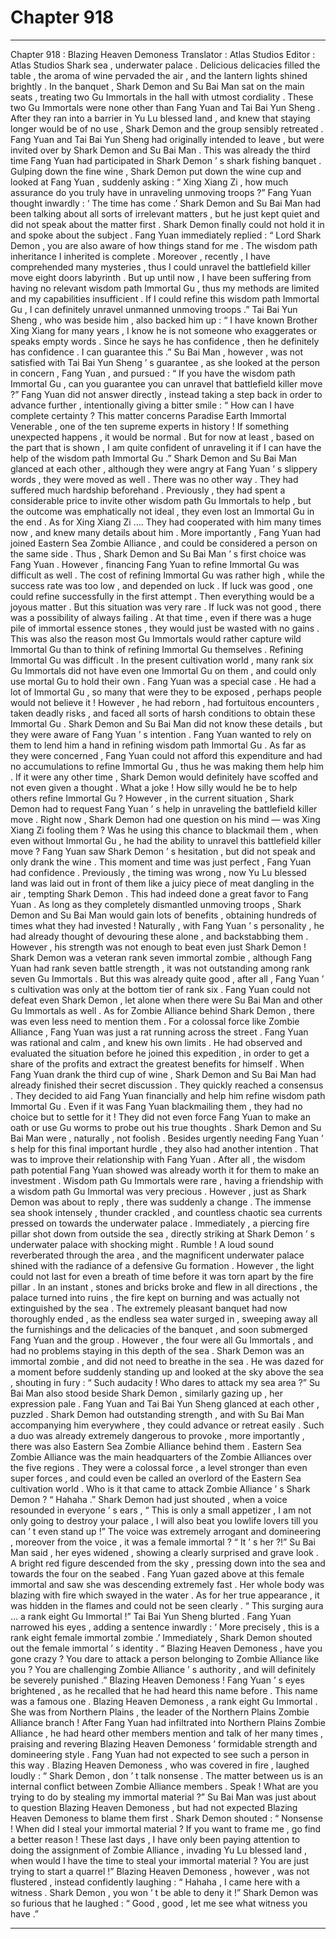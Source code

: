 
# Chapter 918


---

Chapter 918 : Blazing Heaven Demoness
Translator :
Atlas Studios
Editor :
Atlas Studios
Shark sea , underwater palace .
Delicious delicacies filled the table , the aroma of wine pervaded the air , and the lantern lights shined brightly .
In the banquet , Shark Demon and Su Bai Man sat on the main seats , treating two Gu Immortals in the hall with utmost cordiality .
These two Gu Immortals were none other than Fang Yuan and Tai Bai Yun Sheng .
After they ran into a barrier in Yu Lu blessed land , and knew that staying longer would be of no use , Shark Demon and the group sensibly retreated .
Fang Yuan and Tai Bai Yun Sheng had originally intended to leave , but were invited over by Shark Demon and Su Bai Man .
This was already the third time Fang Yuan had participated in Shark Demon ’ s shark fishing banquet .
Gulping down the fine wine , Shark Demon put down the wine cup and looked at Fang Yuan , suddenly asking : “ Xing Xiang Zi , how much assurance do you truly have in unraveling unmoving troops ?”
Fang Yuan thought inwardly : ‘ The time has come .’
Shark Demon and Su Bai Man had been talking about all sorts of irrelevant matters , but he just kept quiet and did not speak about the matter first . Shark Demon finally could not hold it in and spoke about the subject .
Fang Yuan immediately replied : “ Lord Shark Demon , you are also aware of how things stand for me . The wisdom path inheritance I inherited is complete . Moreover , recently , I have comprehended many mysteries , thus I could unravel the battlefield killer move eight doors labyrinth . But up until now , I have been suffering from having no relevant wisdom path Immortal Gu , thus my methods are limited and my capabilities insufficient . If I could refine this wisdom path Immortal Gu , I can definitely unravel unmanned unmoving troops .”
Tai Bai Yun Sheng , who was beside him , also backed him up : “ I have known Brother Xing Xiang for many years , I know he is not someone who exaggerates or speaks empty words . Since he says he has confidence , then he definitely has confidence . I can guarantee this .”
Su Bai Man , however , was not satisfied with Tai Bai Yun Sheng ’ s guarantee , as she looked at the person in concern , Fang Yuan , and pursued : “ If you have the wisdom path Immortal Gu , can you guarantee you can unravel that battlefield killer move ?”
Fang Yuan did not answer directly , instead taking a step back in order to advance further , intentionally giving a bitter smile : “ How can I have complete certainty ? This matter concerns Paradise Earth Immortal Venerable , one of the ten supreme experts in history ! If something unexpected happens , it would be normal . But for now at least , based on the part that is shown , I am quite confident of unraveling it if I can have the help of the wisdom path Immortal Gu .”
Shark Demon and Su Bai Man glanced at each other , although they were angry at Fang Yuan ’ s slippery words , they were moved as well .
There was no other way .
They had suffered much hardship beforehand .
Previously , they had spent a considerable price to invite other wisdom path Gu Immortals to help , but the outcome was emphatically not ideal , they even lost an Immortal Gu in the end .
As for Xing Xiang Zi ….
They had cooperated with him many times now , and knew many details about him . More importantly , Fang Yuan had joined Eastern Sea Zombie Alliance , and could be considered a person on the same side .
Thus , Shark Demon and Su Bai Man ’ s first choice was Fang Yuan .
However , financing Fang Yuan to refine Immortal Gu was difficult as well .
The cost of refining Immortal Gu was rather high , while the success rate was too low , and depended on luck .
If luck was good , one could refine successfully in the first attempt . Then everything would be a joyous matter . But this situation was very rare .
If luck was not good , there was a possibility of always failing . At that time , even if there was a huge pile of immortal essence stones , they would just be wasted with no gains .
This was also the reason most Gu Immortals would rather capture wild Immortal Gu than to think of refining Immortal Gu themselves .
Refining Immortal Gu was difficult .
In the present cultivation world , many rank six Gu Immortals did not have even one Immortal Gu on them , and could only use mortal Gu to hold their own .
Fang Yuan was a special case . He had a lot of Immortal Gu , so many that were they to be exposed , perhaps people would not believe it !
However , he had reborn , had fortuitous encounters , taken deadly risks , and faced all sorts of harsh conditions to obtain these Immortal Gu .
Shark Demon and Su Bai Man did not know these details , but they were aware of Fang Yuan ’ s intention .
Fang Yuan wanted to rely on them to lend him a hand in refining wisdom path Immortal Gu .
As far as they were concerned , Fang Yuan could not afford this expenditure and had no accumulations to refine Immortal Gu , thus he was making them help him .
If it were any other time , Shark Demon would definitely have scoffed and not even given a thought .
What a joke !
How silly would he be to help others refine Immortal Gu ?
However , in the current situation , Shark Demon had to request Fang Yuan ’ s help in unraveling the battlefield killer move .
Right now , Shark Demon had one question on his mind — was Xing Xiang Zi fooling them ? Was he using this chance to blackmail them , when even without Immortal Gu , he had the ability to unravel this battlefield killer move ?
Fang Yuan saw Shark Demon ’ s hesitation , but did not speak and only drank the wine .
This moment and time was just perfect , Fang Yuan had confidence .
Previously , the timing was wrong , now Yu Lu blessed land was laid out in front of them like a juicy piece of meat dangling in the air , tempting Shark Demon . This had indeed done a great favor to Fang Yuan .
As long as they completely dismantled unmoving troops , Shark Demon and Su Bai Man would gain lots of benefits , obtaining hundreds of times what they had invested !
Naturally , with Fang Yuan ’ s personality , he had already thought of devouring these alone , and backstabbing them .
However , his strength was not enough to beat even just Shark Demon !
Shark Demon was a veteran rank seven immortal zombie , although Fang Yuan had rank seven battle strength , it was not outstanding among rank seven Gu Immortals .
But this was already quite good , after all , Fang Yuan ’ s cultivation was only at the bottom tier of rank six .
Fang Yuan could not defeat even Shark Demon , let alone when there were Su Bai Man and other Gu Immortals as well . As for Zombie Alliance behind Shark Demon , there was even less need to mention them .
For a colossal force like Zombie Alliance , Fang Yuan was just a rat running across the street .
Fang Yuan was rational and calm , and knew his own limits . He had observed and evaluated the situation before he joined this expedition , in order to get a share of the profits and extract the greatest benefits for himself .
When Fang Yuan drank the third cup of wine , Shark Demon and Su Bai Man had already finished their secret discussion .
They quickly reached a consensus .
They decided to aid Fang Yuan financially and help him refine wisdom path Immortal Gu .
Even if it was Fang Yuan blackmailing them , they had no choice but to settle for it !
They did not even force Fang Yuan to make an oath or use Gu worms to probe out his true thoughts .
Shark Demon and Su Bai Man were , naturally , not foolish .
Besides urgently needing Fang Yuan ’ s help for this final important hurdle , they also had another intention .
That was to improve their relationship with Fang Yuan .
After all , the wisdom path potential Fang Yuan showed was already worth it for them to make an investment .
Wisdom path Gu Immortals were rare , having a friendship with a wisdom path Gu Immortal was very precious .
However , just as Shark Demon was about to reply , there was suddenly a change .
The immense sea shook intensely , thunder crackled , and countless chaotic sea currents pressed on towards the underwater palace .
Immediately , a piercing fire pillar shot down from outside the sea , directly striking at Shark Demon ’ s underwater palace with shocking might .
Rumble !
A loud sound reverberated through the area , and the magnificent underwater palace shined with the radiance of a defensive Gu formation .
However , the light could not last for even a breath of time before it was torn apart by the fire pillar .
In an instant , stones and bricks broke and flew in all directions , the palace turned into ruins , the fire kept on burning and was actually not extinguished by the sea .
The extremely pleasant banquet had now thoroughly ended , as the endless sea water surged in , sweeping away all the furnishings and the delicacies of the banquet , and soon submerged Fang Yuan and the group .
However , the four were all Gu Immortals , and had no problems staying in this depth of the sea .
Shark Demon was an immortal zombie , and did not need to breathe in the sea .
He was dazed for a moment before suddenly standing up and looked at the sky above the sea , shouting in fury : “ Such audacity ! Who dares to attack my sea area ?”
Su Bai Man also stood beside Shark Demon , similarly gazing up , her expression pale .
Fang Yuan and Tai Bai Yun Sheng glanced at each other , puzzled .
Shark Demon had outstanding strength , and with Su Bai Man accompanying him everywhere , they could advance or retreat easily . Such a duo was already extremely dangerous to provoke , more importantly , there was also Eastern Sea Zombie Alliance behind them .
Eastern Sea Zombie Alliance was the main headquarters of the Zombie Alliances over the five regions . They were a colossal force , a level stronger than even super forces , and could even be called an overlord of the Eastern Sea cultivation world .
Who is it that came to attack Zombie Alliance ’ s Shark Demon ?
“ Hahaha .” Shark Demon had just shouted , when a voice resounded in everyone ’ s ears , “ This is only a small appetizer , I am not only going to destroy your palace , I will also beat you lowlife lovers till you can ’ t even stand up !”
The voice was extremely arrogant and domineering , moreover from the voice , it was a female immortal ?
“ It ’ s her ?!” Su Bai Man said , her eyes widened , showing a clearly surprised and grave look .
A bright red figure descended from the sky , pressing down into the sea and towards the four on the seabed .
Fang Yuan gazed above at this female immortal and saw she was descending extremely fast . Her whole body was blazing with fire which swayed in the water . As for her true appearance , it was hidden in the flames and could not be seen clearly .
“ This surging aura … a rank eight Gu Immortal !” Tai Bai Yun Sheng blurted .
Fang Yuan narrowed his eyes , adding a sentence inwardly : ‘ More precisely , this is a rank eight female immortal zombie .’
Immediately , Shark Demon shouted out the female immortal ’ s identity .
“ Blazing Heaven Demoness , have you gone crazy ? You dare to attack a person belonging to Zombie Alliance like you ? You are challenging Zombie Alliance ’ s authority , and will definitely be severely punished .”
Blazing Heaven Demoness !
Fang Yuan ’ s eyes brightened , as he recalled that he had heard this name before .
This name was a famous one .
Blazing Heaven Demoness , a rank eight Gu Immortal . She was from Northern Plains , the leader of the Northern Plains Zombie Alliance branch !
After Fang Yuan had infiltrated into Northern Plains Zombie Alliance , he had heard other members mention and talk of her many times , praising and revering Blazing Heaven Demoness ’ formidable strength and domineering style .
Fang Yuan had not expected to see such a person in this way .
Blazing Heaven Demoness , who was covered in fire , laughed loudly : “ Shark Demon , don ’ t talk nonsense . The matter between us is an internal conflict between Zombie Alliance members . Speak ! What are you trying to do by stealing my immortal material ?”
Su Bai Man was just about to question Blazing Heaven Demoness , but had not expected Blazing Heaven Demoness to blame them first .
Shark Demon shouted : “ Nonsense ! When did I steal your immortal material ? If you want to frame me , go find a better reason ! These last days , I have only been paying attention to doing the assignment of Zombie Alliance , invading Yu Lu blessed land , when would I have the time to steal your immortal material ? You are just trying to start a quarrel !”
Blazing Heaven Demoness , however , was not flustered , instead confidently laughing : “ Hahaha , I came here with a witness . Shark Demon , you won ’ t be able to deny it !”
Shark Demon was so furious that he laughed : “ Good , good , let me see what witness you have .”

---

